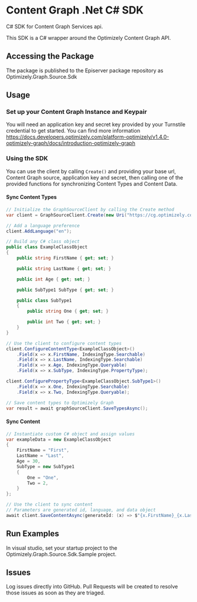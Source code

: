 # Content Graph .Net C# SDK
C# SDK for Content Graph Services api.

This SDK is a C# wrapper around the Optimizely Content Graph API.

## Accessing the Package
The package is published to the Episerver package repository as Optimizely.Graph.Source.Sdk

## Usage
### Set up your Content Graph Instance and Keypair

You will need an application key and secret key provided by your Turnstile credential to get started.
You can find more information https://docs.developers.optimizely.com/platform-optimizely/v1.4.0-optimizely-graph/docs/introduction-optimizely-graph

### Using the SDK

You can use the client by calling `Create()` and providing your base url, Content Graph source, application key and secret, then calling one of the provided functions for synchronizing Content Types and Content Data.

#### Sync Content Types
```csharp
// Initialize the GraphSourceClient by calling the Create method
var client = GraphSourceClient.Create(new Uri("https://cg.optimizely.com"), "", "", "");

// Add a language preference
client.AddLanguage("en");

// Build any C# class object
public class ExampleClassObject
{
    public string FirstName { get; set; }

    public string LastName { get; set; }

    public int Age { get; set; }

    public SubType1 SubType { get; set; }

    public class SubType1
    {
        public string One { get; set; }

        public int Two { get; set; }
    }
}

// Use the client to configure content types
client.ConfigureContentType<ExampleClassObject>()
    .Field(x => x.FirstName, IndexingType.Searchable)
    .Field(x => x.LastName, IndexingType.Searchable)
    .Field(x => x.Age, IndexingType.Queryable)
    .Field(x => x.SubType, IndexingType.PropertyType);

client.ConfigurePropertyType<ExampleClassObject.SubType1>()
    .Field(x => x.One, IndexingType.Searchable)
    .Field(x => x.Two, IndexingType.Queryable);

// Save content types to Optimizely Graph
var result = await graphSourceClient.SaveTypesAsync();
```

#### Sync Content
```csharp
// Instantiate custom C# object and assign values
var exampleData = new ExampleClassObject
{
    FirstName = "First",
    LastName = "Last",
    Age = 30,
    SubType = new SubType1
    {
        One = "One",
        Two = 2,
    }
};

// Use the client to sync content
// Parameters are generated id, language, and data object
await client.SaveContentAsync(generateId: (x) => $"{x.FirstName}_{x.LastName}", "en", exampleData);
```

## Run Examples
In visual studio, set your startup project to the Optimizely.Graph.Source.Sdk.Sample project.

## Issues
Log issues directly into GitHub. Pull Requests will be created to resolve those issues as soon as they are triaged.
